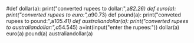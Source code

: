 #def dollar(a):
    print("converted rupees to dollar:",a*82.26)
def euro(a):
    print("converted rupees to euro:",a*90.73)
def pound(a):
    print("conveted rupees to pound:",a*105.41)
def australiandollar(a):
    print("converted rupees to australiandollar:",a*54.545)
a=int(input("enter the rupees:"))
dollar(a)
euro(a)
pound(a)
australiandollar(a) 
